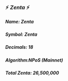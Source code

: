 ### :zap: *Zenta* :zap:

#####                                *Name: Zenta* 
#####                               *Symbol: Zenta* 
#####                             *Decimals: 18*
#####                            *Algorithm:NPoS* (Mainnet)
#####                         *Total Zenta: 26,500,000*
